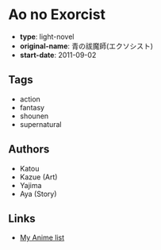 # Ao no Exorcist

-   **type**: light-novel
-   **original-name**: 青の祓魔師(エクソシスト)
-   **start-date**: 2011-09-02

## Tags

-   action
-   fantasy
-   shounen
-   supernatural

## Authors

-   Katou
-   Kazue (Art)
-   Yajima
-   Aya (Story)

## Links

-   [My Anime list](https://myanimelist.net/manga/28103/Ao_no_Exorcist)
